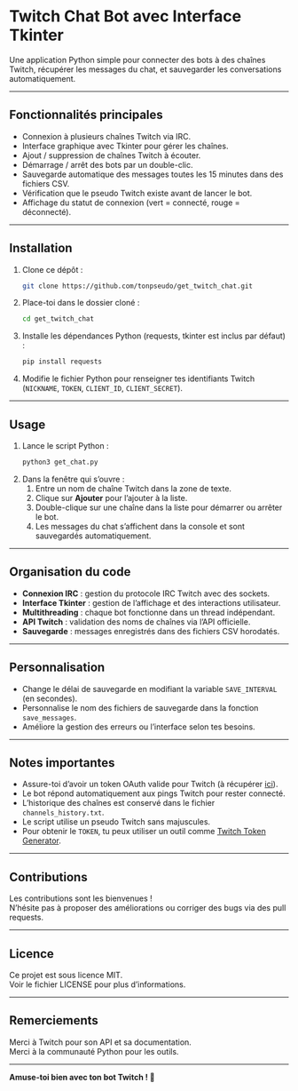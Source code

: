 # Twitch Chat Bot avec Interface Tkinter

Une application Python simple pour connecter des bots à des chaînes Twitch, récupérer les messages du chat, et sauvegarder les conversations automatiquement.

---

## Fonctionnalités principales

- Connexion à plusieurs chaînes Twitch via IRC.
- Interface graphique avec Tkinter pour gérer les chaînes.
- Ajout / suppression de chaînes Twitch à écouter.
- Démarrage / arrêt des bots par un double-clic.
- Sauvegarde automatique des messages toutes les 15 minutes dans des fichiers CSV.
- Vérification que le pseudo Twitch existe avant de lancer le bot.
- Affichage du statut de connexion (vert = connecté, rouge = déconnecté).

---

## Installation

1. Clone ce dépôt :  
   ```bash
   git clone https://github.com/tonpseudo/get_twitch_chat.git
   ```
2. Place-toi dans le dossier cloné :  
   ```bash
   cd get_twitch_chat
   ```
3. Installe les dépendances Python (requests, tkinter est inclus par défaut) :  
   ```bash
   pip install requests
   ```
4. Modifie le fichier Python pour renseigner tes identifiants Twitch (`NICKNAME`, `TOKEN`, `CLIENT_ID`, `CLIENT_SECRET`).

---

## Usage

1. Lance le script Python :  
   ```bash
   python3 get_chat.py
   ```
2. Dans la fenêtre qui s’ouvre :  
   1. Entre un nom de chaîne Twitch dans la zone de texte.  
   2. Clique sur **Ajouter** pour l’ajouter à la liste.  
   3. Double-clique sur une chaîne dans la liste pour démarrer ou arrêter le bot.  
   4. Les messages du chat s’affichent dans la console et sont sauvegardés automatiquement.

---

## Organisation du code

- **Connexion IRC** : gestion du protocole IRC Twitch avec des sockets.  
- **Interface Tkinter** : gestion de l’affichage et des interactions utilisateur.  
- **Multithreading** : chaque bot fonctionne dans un thread indépendant.  
- **API Twitch** : validation des noms de chaînes via l’API officielle.  
- **Sauvegarde** : messages enregistrés dans des fichiers CSV horodatés.

---

## Personnalisation

- Change le délai de sauvegarde en modifiant la variable `SAVE_INTERVAL` (en secondes).  
- Personnalise le nom des fichiers de sauvegarde dans la fonction `save_messages`.  
- Améliore la gestion des erreurs ou l’interface selon tes besoins.

---

## Notes importantes

- Assure-toi d’avoir un token OAuth valide pour Twitch (à récupérer [ici](https://dev.twitch.tv/console/apps)).  
- Le bot répond automatiquement aux pings Twitch pour rester connecté.  
- L’historique des chaînes est conservé dans le fichier `channels_history.txt`.  
- Le script utilise un pseudo Twitch sans majuscules.  
- Pour obtenir le `TOKEN`, tu peux utiliser un outil comme [Twitch Token Generator](https://twitchtokengenerator.com/).

---

## Contributions

Les contributions sont les bienvenues !  
N’hésite pas à proposer des améliorations ou corriger des bugs via des pull requests.

---

## Licence

Ce projet est sous licence MIT.  
Voir le fichier LICENSE pour plus d’informations.

---

## Remerciements

Merci à Twitch pour son API et sa documentation.  
Merci à la communauté Python pour les outils.

---

**Amuse-toi bien avec ton bot Twitch ! 🚀**

